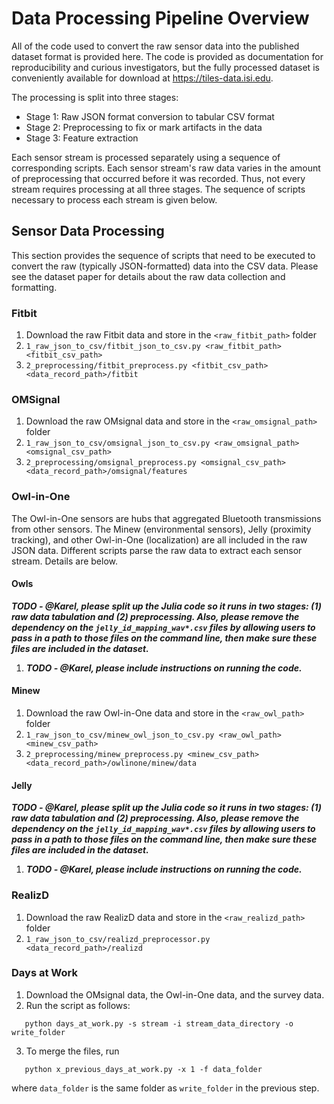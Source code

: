 # Data Processing Pipeline Overview
All of the code used to convert the raw sensor data into the published dataset format is provided here.  The code is provided as documentation for reproducibility and curious investigators, but the fully processed dataset is conveniently available for download at <https://tiles-data.isi.edu>.

The processing is split into three stages:
 - Stage 1: Raw JSON format conversion to tabular CSV format
 - Stage 2: Preprocessing to fix or mark artifacts in the data
 - Stage 3: Feature extraction

Each sensor stream is processed separately using a sequence of corresponding scripts.  Each sensor stream's raw data varies in the amount of preprocessing that occurred before it was recorded.  Thus, not every stream requires processing at all three stages.  The sequence of scripts necessary to process each stream is given below.

## Sensor Data Processing
This section provides the sequence of scripts that need to be executed to convert the raw (typically JSON-formatted) data into the CSV data.  Please see the dataset paper for details about the raw data collection and formatting.

### Fitbit
 1. Download the raw Fitbit data and store in the `<raw_fitbit_path>` folder
 1. `1_raw_json_to_csv/fitbit_json_to_csv.py <raw_fitbit_path> <fitbit_csv_path>`
 1. `2_preprocessing/fitbit_preprocess.py <fitbit_csv_path> <data_record_path>/fitbit`

### OMSignal
 1. Download the raw OMsignal data and store in the `<raw_omsignal_path>` folder
 1. `1_raw_json_to_csv/omsignal_json_to_csv.py <raw_omsignal_path> <omsignal_csv_path>`
 1. `2_preprocessing/omsignal_preprocess.py <omsignal_csv_path> <data_record_path>/omsignal/features`

### Owl-in-One
The Owl-in-One sensors are hubs that aggregated Bluetooth transmissions from other sensors.  The Minew (environmental sensors), Jelly (proximity tracking), and other Owl-in-One (localization) are all included in the raw JSON data.  Different scripts parse the raw data to extract each sensor stream.  Details are below.

#### Owls
***TODO - @Karel, please split up the Julia code so it runs in two stages: (1) raw data tabulation and (2) preprocessing. Also, please remove the dependency on the `jelly_id_mapping_wav*.csv` files by allowing users to pass in a path to those files on the command line, then make sure these files are included in the dataset.***
 1. ***TODO - @Karel, please include instructions on running the code.***

#### Minew
 1. Download the raw Owl-in-One data and store in the `<raw_owl_path>` folder
 1. `1_raw_json_to_csv/minew_owl_json_to_csv.py <raw_owl_path> <minew_csv_path>`
 1. `2_preprocessing/minew_preprocess.py <minew_csv_path> <data_record_path>/owlinone/minew/data`

#### Jelly
***TODO - @Karel, please split up the Julia code so it runs in two stages: (1) raw data tabulation and (2) preprocessing. Also, please remove the dependency on the `jelly_id_mapping_wav*.csv` files by allowing users to pass in a path to those files on the command line, then make sure these files are included in the dataset.***
 1. ***TODO - @Karel, please include instructions on running the code.***

### RealizD
 1. Download the raw RealizD data and store in the `<raw_realizd_path>` folder
 1. `1_raw_json_to_csv/realizd_preprocessor.py <data_record_path>/realizd`

### Days at Work
 1. Download the OMsignal data, the Owl-in-One data, and the survey data.
 2. Run the script as follows:

 ```
	python days_at_work.py -s stream -i stream_data_directory -o write_folder
 ```
 3. To merge the files, run

 ```
	python x_previous_days_at_work.py -x 1 -f data_folder
 ```
 where `data_folder` is the same folder as `write_folder` in the previous step.
